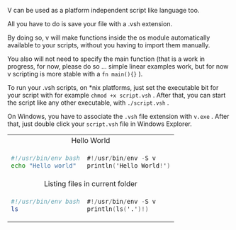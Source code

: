 V can be used as a platform independent script like language too.

All you have to do is save your file with a .vsh extension.

By doing so, v will make functions inside the os module automatically available to your scripts, without you having to import them manually.

You also will not need to specify the main function (that is a work in progress, for now, please do so ... simple linear examples work, but for now v scripting is more stable with a `fn main(){}` ).

To run your .vsh scripts, on \*nix platforms, just set the executable bit for your script with for example `chmod +x script.vsh` . After that, you can start the script like any other executable, with `./script.vsh` .

On Windows, you have to associate the `.vsh` file extension with `v.exe` . After that, just double click your `script.vsh` file in Windows Explorer.

<table>
<tr><td colspan="2" align="center">Hello World</td></tr>
<tr>
<td>

```bash
#!/usr/bin/env bash
echo "Hello world"
```

</td>
<td valign="top">

```v
#!/usr/bin/env -S v
println('Hello World!')
```

</td>
</tr>

<tr><td colspan="2" align="center">Listing files in current folder</td></tr>
<tr>
<td>

```bash
#!/usr/bin/env bash
ls
```

</td>
<td valign="top">

```v
#!/usr/bin/env -S v
println(ls('.')!)
```

</td>
</tr>

</table>
